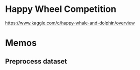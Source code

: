 # Happy Wheel Competition

https://www.kaggle.com/c/happy-whale-and-dolphin/overview

# Memos

## Preprocess dataset 

